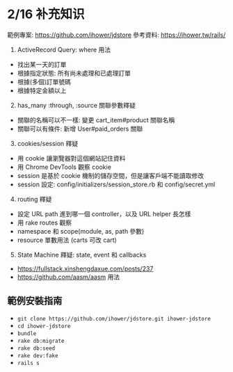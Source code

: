 # 2/16 补充知识

範例專案: https://github.com/ihower/jdstore
參考資料: https://ihower.tw/rails/

1. ActiveRecord Query: where 用法
  * 找出某一天的訂單
  * 根據指定狀態: 所有尚未處理和已處理訂單
  * 根據(多個)訂單號碼
  * 根據特定金額以上

2. has_many :through, :source 關聯參數釋疑
  * 關聯的名稱可以不一樣: 變更 cart_item#product 關聯名稱
  * 關聯可以有條件: 新增 User#paid_orders 關聯

3. cookies/session 釋疑
  * 用 cookie 讓瀏覽器對這個網站記住資料
  * 用 Chrome DevTools 觀察 cookie
  * session 是基於 cookie 機制的儲存空間，但是讓客戶端不能讀取修改
  * session 設定: config/initializers/session_store.rb 和 config/secret.yml

4. routing 釋疑
  * 設定 URL path 進到哪一個 controller，以及 URL helper 長怎樣
  * 用 rake routes 觀察
  * namespace 和 scope(module, as, path 參數)
  * resource 單數用法 (carts 可改 cart)

5. State Machine 釋疑: state, event 和 callbacks
  * https://fullstack.xinshengdaxue.com/posts/237
  * https://github.com/aasm/aasm 用法


## 範例安裝指南

* `git clone https://github.com/ihower/jdstore.git ihower-jdstore`
* `cd ihower-jdstore`
* `bundle`
* `rake db:migrate`  
* `rake db:seed`
* `rake dev:fake`
* `rails s`
